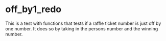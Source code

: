 # off_by1_redo

This is a test with functions that tests if a raffle ticket number is just off by one number. It does so by taking in the persons number and the winning number.
